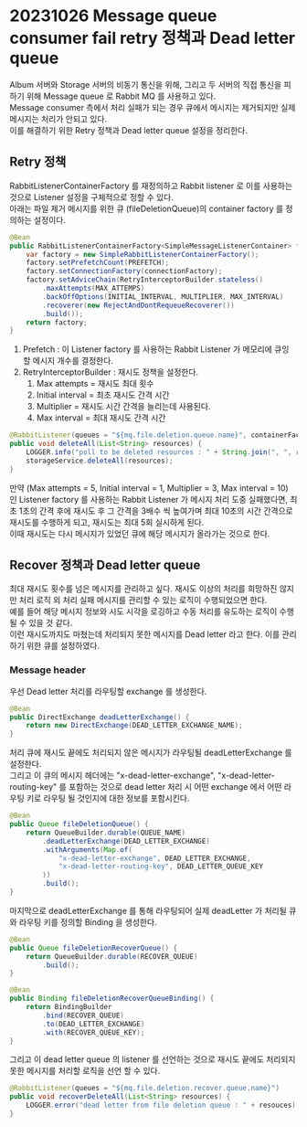 # 20231026 Message queue consumer fail retry 정책과 Dead letter queue

Album 서버와 Storage 서버의 비동기 통신을 위해, 그리고 두 서버의 직접 통신을 피하기 위해 Message queue 로 Rabbit MQ 를 사용하고 있다.    
Message consumer 측에서 처리 실패가 되는 경우 큐에서 메시지는 제거되지만 실제 메시지는 처리가 안되고 있다.         
이를 해결하기 위한 Retry 정책과 Dead letter queue 설정을 정리한다.      

## Retry 정책

RabbitListenerContainerFactory 를 재정의하고 Rabbit listener 로 이를 사용하는 것으로 Listener 설정을 구체적으로 정할 수 있다.         
아래는 파일 제거 메시지를 위한 큐 (fileDeletionQueue)의 container factory 를 정의하는 설정이다.    

``` java
@Bean
public RabbitListenerContainerFactory<SimpleMessageListenerContainer> fileDeletionQueueContainerFactory(ConnectionFactory connectionFactory) {
    var factory = new SimpleRabbitListenerContainerFactory();
    factory.setPrefetchCount(PREFETCH);
    factory.setConnectionFactory(connectionFactory);
    factory.setAdviceChain(RetryInterceptorBuilder.stateless()
        .maxAttempts(MAX_ATTEMPS)
        .backOffOptions(INITIAL_INTERVAL, MULTIPLIER, MAX_INTERVAL)
        .recoverer(new RejectAndDontRequeueRecoverer())
        .build());
    return factory;
}
```

1. Prefetch : 이 Listener factory 를 사용하는 Rabbit Listener 가 메모리에 큐잉 할 메시지 개수를 결정한다. 
2. RetryInterceptorBuilder : 재시도 정책을 설정한다. 
   1. Max attempts = 재시도 최대 횟수
   2. Initial interval = 최초 재시도 간격 시간
   3. Multiplier = 재시도 시간 간격을 늘리는데 사용된다. 
   4. Max interval = 최대 재시도 간격 시간

``` java
@RabbitListener(queues = "${mq.file.deletion.queue.name}", containerFactory = FILE_DELETION_QUEUE_CF)
public void deleteAll(List<String> resources) {
    LOGGER.info("poll to be deleted resources : " + String.join(", ", resources));
    storageService.deleteAll(resources);
}
```

만약 (Max attempts = 5, Initial interval = 1, Multiplier = 3, Max interval = 10) 인 Listener factory 를 사용하는 Rabbit Listener 가 메시지 처리 도중 실패했다면, 
최초 1초의 간격 후에 재시도 후 그 간격을 3배수 씩 높여가며 최대 10초의 시간 간격으로 재시도를 수행하게 되고, 재시도는 최대 5회 실시하게 된다.    
이때 재시도는 다시 메시지가 있었던 큐에 해당 메시지가 올라가는 것으로 한다.     

## Recover 정책과 Dead letter queue

최대 재시도 횟수를 넘은 메시지를 관리하고 싶다. 재시도 이상의 처리를 희망하진 않지만 처리 로직 외 처리 실패 메시지를 관리할 수 있는 로직이 수행되었으면 한다.     
예를 들어 해당 메시지 정보와 시도 시각을 로깅하고 수동 처리를 유도하는 로직이 수행될 수 있을 것 같다.        
이런 재시도까지도 마쳤는데 처리되지 못한 메시지를 Dead letter 라고 한다. 이를 관리하기 위한 큐를 설정하였다.

### Message header 

우선 Dead letter 처리를 라우팅할 exchange 를 생성한다. 
``` java
@Bean
public DirectExchange deadLetterExchange() {
    return new DirectExchange(DEAD_LETTER_EXCHANGE_NAME);
}
```

처리 큐에 재시도 끝에도 처리되지 않은 메시지가 라우팅될 deadLetterExchange 를 설정한다.    
그리고 이 큐의 메시지 헤더에는 "x-dead-letter-exchange", "x-dead-letter-routing-key" 를 포함하는 것으로 dead letter 처리 시 어떤 exchange 에서 어떤 라우팅 키로 라우팅 될 것인지에 대한 정보를 포함시킨다. 

``` java
@Bean
public Queue fileDeletionQueue() {
    return QueueBuilder.durable(QUEUE_NAME)
        .deadLetterExchange(DEAD_LETTER_EXCHANGE)
        .withArguments(Map.of(
            "x-dead-letter-exchange", DEAD_LETTER_EXCHANGE,
            "x-dead-letter-routing-key", DEAD_LETTER_QUEUE_KEY
        ))
        .build();
}
```

마지막으로 deadLetterExchange 를 통해 라우팅되어 실제 deadLetter 가 처리될 큐와 라우팅 키를 정의할 Binding 을 생성한다.     
``` java
@Bean
public Queue fileDeletionRecoverQueue() {
    return QueueBuilder.durable(RECOVER_QUEUE)
        .build();
}

@Bean
public Binding fileDeletionRecoverQueueBinding() {
    return BindingBuilder
        .bind(RECOVER_QUEUE)
        .to(DEAD_LETTER_EXCHANGE)
        .with(RECOVER_QUEUE_KEY);
}
```

그리고 이 dead letter queue 의 listener 를 선언하는 것으로 재시도 끝에도 처리되지 못한 메시지를 처리할 로직을 선언 할 수 있다.

``` java
@RabbitListener(queues = "${mq.file.deletion.recover.queue.name}")
public void recoverDeleteAll(List<String> resources) {
    LOGGER.error("dead letter from file deletion queue : " + resouces);
}
```
